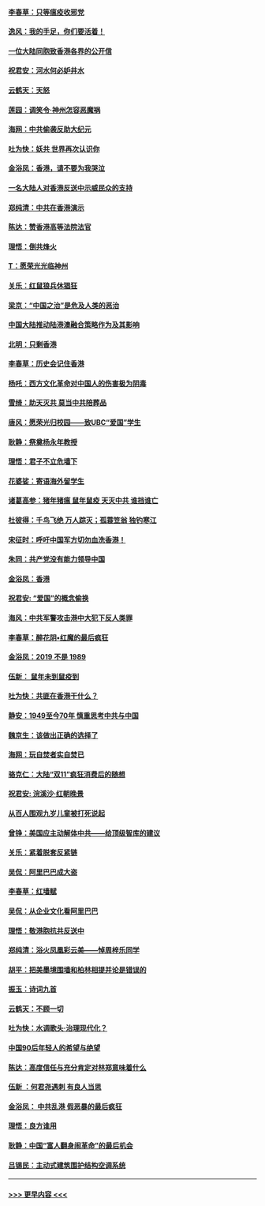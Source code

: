#### [李春草：只等瘟疫收邪党](../pages/nsc993/n11677308.md?t=11250744) 
#### [逸风：我的手足，你们要活着！](../pages/nsc993/n11676352.md?t=11250744) 
#### [一位大陆同胞致香港各界的公开信](../pages/nsc993/n11675761.md?t=11250744) 
#### [祝君安：河水何必妒井水](../pages/nsc993/n11675746.md?t=11250744) 
#### [云鹤天：天怒](../pages/nsc993/n11675718.md?t=11250744) 
#### [莲园：调笑令‧神州怎容恶魔祸](../pages/nsc993/n11675648.md?t=11250744) 
#### [海网：中共偷袭反助大纪元](../pages/nsc993/n11673515.md?t=11250744) 
#### [吐为快：妖共 世界再次认识你](../pages/nsc993/n11673506.md?t=11250744) 
#### [金浴凤：香港，请不要为我哭泣](../pages/nsc993/n11673248.md?t=11250744) 
#### [一名大陆人对香港反送中示威民众的支持](../pages/nsc993/n11672615.md?t=11250744) 
#### [郑纯清：中共在香港演示](../pages/nsc993/n11670539.md?t=11250744) 
#### [陈达：赞香港高等法院法官](../pages/nsc993/n11669542.md?t=11250744) 
#### [理悟：倒共烽火](../pages/nsc993/n11668844.md?t=11250744) 
#### [T：愿荣光光临神州](../pages/nsc993/n11668421.md?t=11250744) 
#### [关乐：红鼠狼兵休猖狂](../pages/nsc993/n11668378.md?t=11250744) 
#### [梁京：“中国之治”是危及人类的恶治](../pages/nsc993/n11668328.md?t=11250744) 
#### [中国大陆推动陆港澳融合策略作为及其影响](../pages/nsc993/n11668157.md?t=11250744) 
#### [北明：只剩香港](../pages/nsc993/n11668002.md?t=11250744) 
#### [李春草：历史会记住香港](../pages/nsc993/n11667927.md?t=11250744) 
#### [杨吒：西方文化革命对中国人的伤害极为阴毒](../pages/nsc993/n11664521.md?t=11250744) 
#### [雪绮：助天灭共 莫当中共陪葬品](../pages/nsc993/n11662650.md?t=11250744) 
#### [唐风：愿荣光归校园——致UBC“爱国”学生](../pages/nsc993/n11662194.md?t=11250744) 
#### [耿静：祭奠杨永年教授](../pages/nsc993/n11662514.md?t=11250744) 
#### [理悟：君子不立危墙下](../pages/nsc993/n11662172.md?t=11250744) 
#### [花婆娑：寄语海外留学生](../pages/nsc993/n11662121.md?t=11250744) 
#### [诸葛高参：猪年猪瘟 鼠年鼠疫 天灭中共 谁挡谁亡](../pages/nsc993/n11661980.md?t=11250744) 
#### [杜彼得：千鸟飞绝 万人踪灭；孤蓑笠翁 独钓寒江](../pages/nsc993/n11661170.md?t=11250744) 
#### [宋征时：呼吁中国军方切勿血洗香港！](../pages/nsc993/n11415318.md?t=11250744) 
#### [朱同：共产党没有能力领导中国](../pages/nsc993/n11660421.md?t=11250744) 
#### [金浴凤：香港](../pages/nsc993/n11660419.md?t=11250744) 
#### [祝君安: “爱国”的概念偷换](../pages/nsc993/n11659706.md?t=11250744) 
#### [海风：中共军警攻击港中大犯下反人类罪](../pages/nsc993/n11659632.md?t=11250744) 
#### [李春草：醉花阴•红魔的最后疯狂](../pages/nsc993/n11659287.md?t=11250744) 
#### [金浴凤：2019 不是 1989](../pages/nsc993/n11657663.md?t=11250744) 
#### [伍新： 鼠年未到鼠疫到](../pages/nsc993/n11655098.md?t=11250744) 
#### [吐为快：共匪在香港干什么？](../pages/nsc993/n11654891.md?t=11250744) 
#### [静安：1949至今70年 慎重思考中共与中国](../pages/nsc993/n11651244.md?t=11250744) 
#### [魏京生：该做出正确的选择了](../pages/nsc993/n11653084.md?t=11250744) 
#### [海网：玩自焚者实自焚已](../pages/nsc993/n11652423.md?t=11250744) 
#### [骆克仁：大陆“双11”疯狂消费后的随想](../pages/nsc993/n11652305.md?t=11250744) 
#### [祝君安: 浣溪沙·红朝晚景](../pages/nsc993/n11652258.md?t=11250744) 
#### [从百人围观九岁儿童被打死说起](../pages/nsc993/n11651030.md?t=11250744) 
#### [曾铮：美国应主动解体中共——给顶级智库的建议](../pages/nsc993/n11649888.md?t=11250744) 
#### [关乐：紧着脱套反紧链](../pages/nsc993/n11649069.md?t=11250744) 
#### [吴侃：阿里巴巴成大盗](../pages/nsc993/n11645523.md?t=11250744) 
#### [李春草：红墙赋](../pages/nsc993/n11646389.md?t=11250744) 
#### [吴侃：从企业文化看阿里巴巴](../pages/nsc993/n11645476.md?t=11250744) 
#### [理悟：敬港胞抗共反送中](../pages/nsc993/n11645466.md?t=11250744) 
#### [郑纯清：浴火凤凰彩云美——悼周梓乐同学](../pages/nsc993/n11645155.md?t=11250744) 
#### [胡平：把美墨境围墙和柏林相提并论是错误的](../pages/nsc993/n11645134.md?t=11250744) 
#### [振玉：诗词九首](../pages/nsc993/n11644081.md?t=11250744) 
#### [云鹤天：不顾一切](../pages/nsc993/n11643508.md?t=11250744) 
#### [吐为快：水调歌头·治理现代化？](../pages/nsc993/n11643485.md?t=11250744) 
#### [中国90后年轻人的希望与绝望](../pages/nsc993/n11642317.md?t=11250744) 
#### [陈达：高度信任与充分肯定对林郑意味着什么](../pages/nsc993/n11641441.md?t=11250744) 
#### [伍新 ：何君尧遇刺 有良人当思](../pages/nsc993/n11641503.md?t=11250744) 
#### [金浴凤： 中共乱港  假恶暴的最后疯狂](../pages/nsc993/n11641495.md?t=11250744) 
#### [理悟：良方谁用](../pages/nsc993/n11641463.md?t=11250744) 
#### [耿静：中国“富人翻身闹革命”的最后机会](../pages/nsc993/n11640655.md?t=11250744) 
#### [吕锡民：主动式建筑围护结构空调系统](../pages/nsc993/n11640168.md?t=11250744) 

----
#### [ >>> 更早内容 <<< ](../indexes/nsc993-earlier.md)
